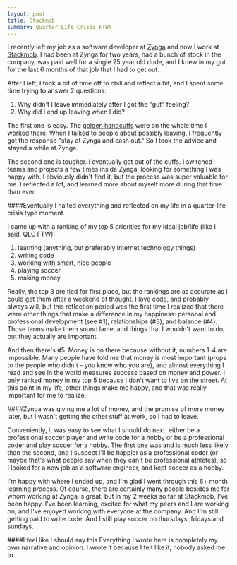 ```yaml
---
layout: post
title: Stackmob
summary: Quarter Life Crisis FTW!
---
```


I recently left my job as a software developer at [Zynga](http://zynga.com) and now I work at [Stackmob](http://stackmob.com). I had been at Zynga for two years, had a bunch of stock in the company, was paid well for a single 25 year old dude, and I knew in my gut for the last 6 months of that job that I had to get out.

After I left, I took a bit of time off to chill and reflect a bit, and I spent some time trying to answer 2 questions:

1. Why didn't I leave immediately after I got the "gut" feeling?
2. Why did I end up leaving when I did?

The first one is easy. The [golden handcuffs](http://en.wikipedia.org/wiki/Golden_handcuffs) were on the whole time I worked there. When I talked to people about possibly leaving, I frequently got the response "stay at Zynga and cash out." So I took the advice and stayed a while at Zynga.

The second one is tougher. I eventually got out of the cuffs. I switched teams and projects a few times inside Zynga, looking for something I was happy with. I obviously didn't find it, but the process was super valuable for me. I reflected a lot, and learned more about myself more during that time than ever.

####Eventually I halted everything and reflected on my life in a quarter-life-crisis type moment.

I came up with a ranking of my top 5 priorities for my ideal job/life (like I said, QLC FTW):

1. learning (anything, but preferably internet technology things)
2. writing code
3. working with smart, nice people
4. playing soccer
5. making money

Really, the top 3 are tied for first place, but the rankings are as accurate as I could get them after a weekend of thought. I love code, and probably always will, but this reflection period was the first time I realized that there were other things that make a difference in my happiness: personal and professional development (see #1), relationships (#3), and balance (#4). Those terms make them sound lame, and things that I wouldn't want to do, but they actually are important.

And then there's #5. Money is on there because without it, numbers 1-4 are impossible. Many people have told me that money is most important (props to the people who didn't - you know who you are), and almost everything I read and see in the world measures success based on money and power. I only ranked money in my top 5 because I don't want to live on the street. At this point in my life, other things make me happy, and that was really important for me to realize.

####Zynga was giving me a lot of money, and the promise of more money later, but I wasn't getting the other stuff at work, so I had to leave.

Conveniently, it was easy to see what I should do next: either be a professional soccer player and write code for a hobby or be a professional coder and play soccer for a hobby. The first one was and is much less likely than the second, and I suspect I'll be happier as a professional coder (or maybe that's what people say when they can't be professional athletes), so I looked for a new job as a software engineer, and kept soccer as a hobby.

I'm happy with where I ended up, and I'm glad I went through this 6+ month learning process. Of course, there are certainly many people besides me for whom working at Zynga is great, but in my 2 weeks so far at Stackmob, I've been happy. I've been learning, excited for what my peers and I are working on, and I've enjoyed working with everyone at the company. And I'm still getting paid to write code. And I still play soccer on thursdays, fridays and sundays.

####I feel like I should say this
Everything I wrote here is completely my own narrative and opinion. I wrote it because I felt like it, nobody asked me to.
